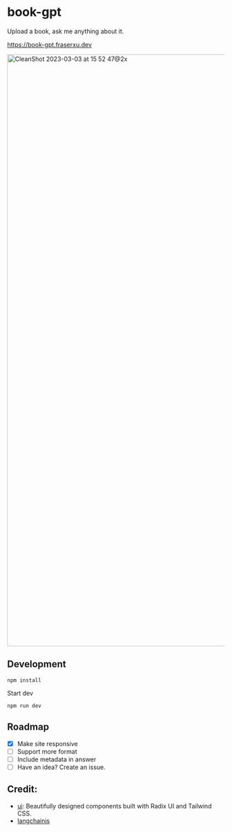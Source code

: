 # book-gpt

Upload a book, ask me anything about it.

https://book-gpt.fraserxu.dev

<img width="1368" alt="CleanShot 2023-03-03 at 15 52 47@2x" src="https://user-images.githubusercontent.com/1183541/222635742-f3a03f09-0da9-479c-8252-3a927b81874c.png">


## Development

```
npm install
```

Start dev

```
npm run dev
```

## Roadmap

- [x] Make site responsive
- [ ] Support more format
- [ ] Include metadata in answer
- [ ] Have an idea? Create an issue.

## Credit:

* [ui](https://github.com/shadcn/ui): Beautifully designed components built with Radix UI and Tailwind CSS.
* [langchainjs](https://hwchase17.github.io/langchainjs/docs/overview/)

